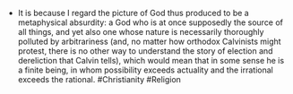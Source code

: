 - It is because I regard the picture of God thus produced to be a metaphysical absurdity: a God who is at once supposedly the source of all things, and yet also one whose nature is necessarily thoroughly polluted by arbitrariness (and, no matter how orthodox Calvinists might protest, there is no other way to understand the story of election and dereliction that Calvin tells), which would mean that in some sense he is a finite being, in whom possibility exceeds actuality and the irrational exceeds the rational. #Christianity #Religion
